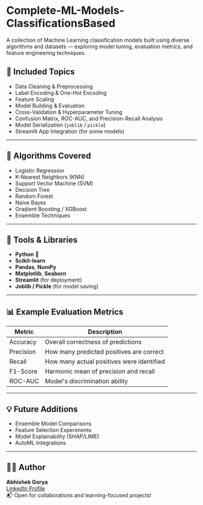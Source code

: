 # Complete-ML-Models-ClassificationsBased
A collection of Machine Learning classification models built using diverse algorithms and datasets — exploring model tuning, evaluation metrics, and feature engineering techniques.
## 🚀 Included Topics

- Data Cleaning & Preprocessing  
- Label Encoding & One-Hot Encoding  
- Feature Scaling  
- Model Building & Evaluation  
- Cross-Validation & Hyperparameter Tuning  
- Confusion Matrix, ROC-AUC, and Precision-Recall Analysis  
- Model Serialization (`joblib` / `pickle`)  
- Streamlit App Integration (for some models)

---

## 🧩 Algorithms Covered

- Logistic Regression  
- K-Nearest Neighbors (KNN)  
- Support Vector Machine (SVM)  
- Decision Tree  
- Random Forest  
- Naive Bayes  
- Gradient Boosting / XGBoost  
- Ensemble Techniques

---

## 🧮 Tools & Libraries

- **Python** 🐍  
- **Scikit-learn**  
- **Pandas**, **NumPy**  
- **Matplotlib**, **Seaborn**  
- **Streamlit** (for deployment)  
- **Joblib / Pickle** (for model saving)

---

## 📊 Example Evaluation Metrics

| Metric | Description |
|--------|--------------|
| Accuracy | Overall correctness of predictions |
| Precision | How many predicted positives are correct |
| Recall | How many actual positives were identified |
| F1-Score | Harmonic mean of precision and recall |
| ROC-AUC | Model's discrimination ability |

---

## 💡 Future Additions

- Ensemble Model Comparisons  
- Feature Selection Experiments  
- Model Explainability (SHAP/LIME)  
- AutoML Integrations  

---

## 👨‍💻 Author

**Abhishek Gorya**  
[LinkedIn Profile](https://www.linkedin.com/in/abhishek-gorya-166623249)  
📬 Open for collaborations and learning-focused projects!
